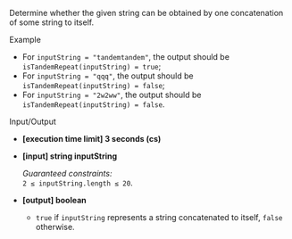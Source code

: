 
Determine whether the given string can be obtained by one concatenation of some string to itself.

Example

-   For  `inputString = "tandemtandem"`, the output should be  
    `isTandemRepeat(inputString) = true`;
-   For  `inputString = "qqq"`, the output should be  
    `isTandemRepeat(inputString) = false`;
-   For  `inputString = "2w2ww"`, the output should be  
    `isTandemRepeat(inputString) = false`.

Input/Output

-   **[execution time limit] 3 seconds (cs)**
    
-   **[input] string inputString**
    
    _Guaranteed constraints:_  
    `2 ≤ inputString.length ≤ 20`.
    
-   **[output] boolean**
    
    -   `true`  if  `inputString`  represents a string concatenated to itself,  `false`  otherwise.